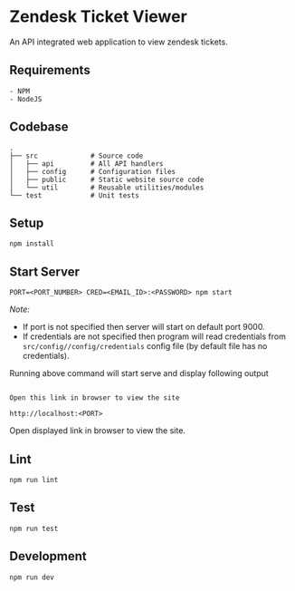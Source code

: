 # Zendesk Ticket Viewer
An API integrated web application to view zendesk tickets.

## Requirements
    - NPM
    - NodeJS

## Codebase
```
.
├── src             # Source code
│   ├── api         # All API handlers                
│   ├── config      # Configuration files
│   ├── public      # Static website source code
│   └── util        # Reusable utilities/modules
└── test            # Unit tests
```

## Setup
```
npm install
```

## Start Server
```
PORT=<PORT_NUMBER> CRED=<EMAIL_ID>:<PASSWORD> npm start
```
*Note:* 
 - If port is not specified then server will start on default port 9000.
 - If credentials are not specified then program will read credentials from `src/config//config/credentials` config file (by default file has no credentials).

Running above command will start serve and display following output
```

Open this link in browser to view the site

http://localhost:<PORT>

```
Open displayed link in browser to view the site.

## Lint
```
npm run lint
```

## Test
```
npm run test
```

## Development
```
npm run dev
```
